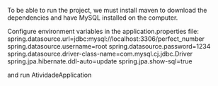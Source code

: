 To be able to run the project, we must install maven to download the dependencies and have MySQL installed on the computer.

Configure environment variables in the application.properties file:
spring.datasource.url=jdbc:mysql://localhost:3306/perfect_number
spring.datasource.username=root
spring.datasource.password=1234
spring.datasource.driver-class-name=com.mysql.cj.jdbc.Driver
spring.jpa.hibernate.ddl-auto=update
spring.jpa.show-sql=true

and run AtividadeApplication
